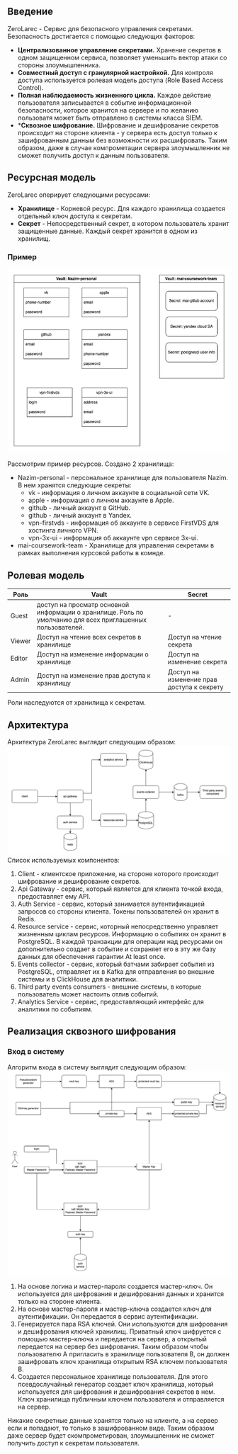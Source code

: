 ## Введение

ZeroLarec - Сервис для безопасного управления секретами. Безопасность достигается с помощью следующих факторов:

- **Централизованное управление секретами.** Хранение секретов в одном защищенном сервиса, позволяет уменьшить вектор атаки со стороны злоумышленника.
- **Совместный доступ с гранулярной настройкой.** Для контроля доступа используется ролевая модель доступа (Role Based Access Control).
- **Полная наблюдаемость жизненного цикла.** Каждое действие пользователя записывается в событие информационной безопасности, которое хранится на сервере и по желанию пользоватя может быть отправлено в системы класса SIEM.
- ***Сквозное шифрование.** Шифрование и дешифрование секретов происходит на стороне клиента - у сервера есть доступ только к зашифрованным данным без возможности их расшифровать. Таким образом, даже в случае компрометации сервера злоумышленник не сможет получить доступ к данным пользователя.

## Ресурсная модель

ZeroLarec оперирует следующими ресурсами:
- **Хранилище** - Корневой ресурс. Для каждого хранилища создается отдельный ключ доступа к секретам.
- **Секрет** - Непосредственный секрет, в котором пользователь хранит защищенные данные. Каждый секрет хранится в одном из хранилищ.

### Пример

![Пример](../misc/resources_example.png)

Рассмотрим пример ресурсов. Создано 2 хранилища:
- Nazim-personal - персональное хранилище для пользователя Nazim. В нем хранятся следующие секреты:
    - vk - информация о личном аккаунте в социальной сети VK.
    - apple - информация о личном аккаунте в Apple.
    - github - личный аккаунт в GitHub.
    - github - личный аккаунт в Yandex.
    - vpn-firstvds - информация об аккаунте в сервисе FirstVDS для хостинга личного VPN.
    - vpn-3x-ui - информация об аккаунте vpn сервисе 3x-ui.
- mai-coursework-team - Хранилище для управления секретами в рамках выполнения курсовой работы в комнде. 

## Ролевая модель

| Роль | Vault | Secret |
|----------|----------|----------|
| Guest    | доступ на просматр основной информации о хранилище. Роль по умолчанию для всех приглашенных пользователей. | -   |
| Viewer    | Доступ на чтение всех секретов в хранилище | Доступ на чтение секрета |
| Editor    | Доступ на изменение информации о хранилище   | Доступ на изменение секрета   |
| Admin    | Доступ на изменение прав доступа к хранилищу   | Доступ на изменение прав доступа к секрету |

Роли наследуются от хранилища к секретам.

## Архитектура

Архитектура ZeroLarec выглядит следующим образом:
![Архитектура](../misc/architecture.png)
Список используемых компонентов:
1. Client - клиентское приложение, на стороне которого происходит шифрование и дешифрование секретов.
2. Api Gateway - сервис, который является для клиента точкой входа, предоставляет ему API.
3. Auth Service - сервис, который занимается аутентификацией запросов со стороны клиента. Токены пользователей он хранит в Redis.
4. Resource service - сервис, которный непосредственно управляет жизненным циклам ресурсов. Информацию о событиях он хранит в PostgreSQL. В каждой транзакции для операции над ресурсами он дополнительно создает в событие и сохраняет его в эту же базу данных для обеспечения гарантии At least once.
5. Events collector - сервис, который батчами забирает события из PostgreSQL, отправляет их в Kafka для отправления во внешние системы и в ClickHouse для аналитики.
6. Third party events consumers - внешние системы, в которые пользователь может настоить отлив событий.
7. Analytics Service - сервис, предоставляющий интерфейс для аналитики по событиям.

## Реализация сквозного шифрования

### Вход в систему

Алгоритм входа в систему выглядит следующим образом:
![Алгоритм входа в систему](../misc/e2ee.png)

1.  На основе логина и мастер-пароля создается мастер-ключ. Он используется для шифрования и дешифрования данных и хранится только на стороне клиента.
2. На основе мастер-пароля и мастер-ключа создается ключ для аутентификации. Он передается в сервис аутентификации.
3. Генерируется пара RSA ключей. Они используются для шифрования и дешифрования ключей хранилищ. Приватный ключ шифруется с помощью мастер-ключа и передается на сервер, а открытый передается на сервер без шифрования. Таким образом чтобы пользователю A пригласить в хранилище пользователя B, он должен зашифровать ключ хранилища открытым RSA ключем пользователя B.
4. Создается персональное хранилище пользователя. Для этого псевдослучайный генератор создает ключ хранилища, который используется для шифрования и дешифрования секретов в нем. Ключ хранилища публичным ключем пользователя и отправляется на сервер.

Никакие секретные данные хранятся только на клиенте, а на сервер если и попадают, то только в зашифрованном виде. Таким образом даже сервер будет скомпрометирован, злоумышленник не сможет получить доступ к секретам пользователя. 